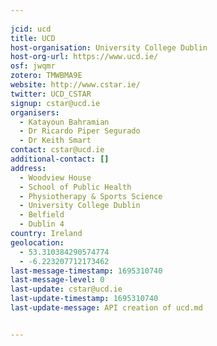 ```yaml
---
    
jcid: ucd
title: UCD
host-organisation: University College Dublin
host-org-url: https://www.ucd.ie/
osf: jwqmr
zotero: TMWBMA9E
website: http://www.cstar.ie/
twitter: UCD_CSTAR
signup: cstar@ucd.ie
organisers:
  - Katayoun Bahramian
  - Dr Ricardo Piper Segurado
  - Dr Keith Smart
contact: cstar@ucd.ie
additional-contact: []
address:
  - Woodview House
  - School of Public Health
  - Physiotherapy & Sports Science
  - University College Dublin
  - Belfield
  - Dublin 4
country: Ireland
geolocation:
  - 53.310384290574774
  - -6.223207712173462
last-message-timestamp: 1695310740
last-message-level: 0
last-update: cstar@ucd.ie
last-update-timestamp: 1695310740
last-update-message: API creation of ucd.md


---
```



